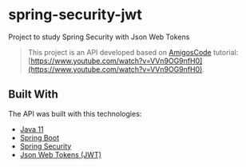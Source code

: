 # spring-security-jwt

Project to study Spring Security with Json Web Tokens

> This project is an API developed based on [AmigosCode](https://www.youtube.com/c/amigoscode) tutorial: [https://www.youtube.com/watch?v=VVn9OG9nfH0](https://www.youtube.com/watch?v=VVn9OG9nfH0).

## Built With

The API was built with this technologies:

- [Java 11](https://www.java.com/en/)
- [Spring Boot](https://spring.io/projects/spring-boot)
- [Spring Security](https://spring.io/projects/spring-security)
- [Json Web Tokens (JWT)](https://jwt.io/)
